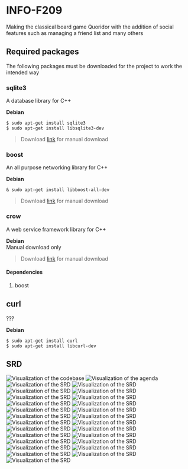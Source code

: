# INFO-F209
Making the classical board game Quoridor with the addition of social features such as managing a friend list and many others

## Required packages
The following packages must be downloaded for the project to work the intended way  

### sqlite3
A database library for C++

**Debian**
```
$ sudo apt-get install sqlite3
$ sudo apt-get install libsqlite3-dev
```
> Download [link](https://www.sqlite.org/download.html) for manual download

### boost
An all purpose networking library for C++

**Debian**
```
& sudo apt-get install libboost-all-dev
```
> Download [link](https://www.boost.org/) for manual download

### crow
A web service framework library for C++

**Debian**  
Manual download only  
>Download [link](https://github.com/CrowCpp/Crow) for manual download

#### Dependencies
1. boost


## curl
???

**Debian**  
```
$ sudo apt-get install curl
$ sudo apt-get install libcurl-dev
```
## SRD

![Visualization of the codebase](./diagram.svg)
![Visualization of the agenda](./Requirements/agenda.jpg)
![Visualization of the SRD](./Requirements/SystemRequirementsDocument/Quoridor_SRD/Quoridor_SRD-01.jpg)
![Visualization of the SRD](./Requirements/SystemRequirementsDocument/Quoridor_SRD/Quoridor_SRD-02.jpg)
![Visualization of the SRD](./Requirements/SystemRequirementsDocument/Quoridor_SRD/Quoridor_SRD-03.jpg)
![Visualization of the SRD](./Requirements/SystemRequirementsDocument/Quoridor_SRD/Quoridor_SRD-04.jpg)
![Visualization of the SRD](./Requirements/SystemRequirementsDocument/Quoridor_SRD/Quoridor_SRD-05.jpg)
![Visualization of the SRD](./Requirements/SystemRequirementsDocument/Quoridor_SRD/Quoridor_SRD-06.jpg)
![Visualization of the SRD](./Requirements/SystemRequirementsDocument/Quoridor_SRD/Quoridor_SRD-07.jpg)
![Visualization of the SRD](./Requirements/SystemRequirementsDocument/Quoridor_SRD/Quoridor_SRD-08.jpg)
![Visualization of the SRD](./Requirements/SystemRequirementsDocument/Quoridor_SRD/Quoridor_SRD-09.jpg)
![Visualization of the SRD](./Requirements/SystemRequirementsDocument/Quoridor_SRD/Quoridor_SRD-10.jpg)
![Visualization of the SRD](./Requirements/SystemRequirementsDocument/Quoridor_SRD/Quoridor_SRD-11.jpg)
![Visualization of the SRD](./Requirements/SystemRequirementsDocument/Quoridor_SRD/Quoridor_SRD-12.jpg)
![Visualization of the SRD](./Requirements/SystemRequirementsDocument/Quoridor_SRD/Quoridor_SRD-13.jpg)
![Visualization of the SRD](./Requirements/SystemRequirementsDocument/Quoridor_SRD/Quoridor_SRD-14.jpg)
![Visualization of the SRD](./Requirements/SystemRequirementsDocument/Quoridor_SRD/Quoridor_SRD-15.jpg)
![Visualization of the SRD](./Requirements/SystemRequirementsDocument/Quoridor_SRD/Quoridor_SRD-16.jpg)
![Visualization of the SRD](./Requirements/SystemRequirementsDocument/Quoridor_SRD/Quoridor_SRD-17.jpg)
![Visualization of the SRD](./Requirements/SystemRequirementsDocument/Quoridor_SRD/Quoridor_SRD-18.jpg)
![Visualization of the SRD](./Requirements/SystemRequirementsDocument/Quoridor_SRD/Quoridor_SRD-19.jpg)
![Visualization of the SRD](./Requirements/SystemRequirementsDocument/Quoridor_SRD/Quoridor_SRD-20.jpg)
![Visualization of the SRD](./Requirements/SystemRequirementsDocument/Quoridor_SRD/Quoridor_SRD-21.jpg)
![Visualization of the SRD](./Requirements/SystemRequirementsDocument/Quoridor_SRD/Quoridor_SRD-22.jpg)
![Visualization of the SRD](./Requirements/SystemRequirementsDocument/Quoridor_SRD/Quoridor_SRD-23.jpg)
![Visualization of the SRD](./Requirements/SystemRequirementsDocument/Quoridor_SRD/Quoridor_SRD-24.jpg)
![Visualization of the SRD](./Requirements/SystemRequirementsDocument/Quoridor_SRD/Quoridor_SRD-25.jpg)
